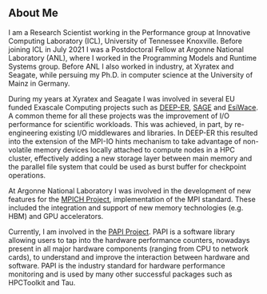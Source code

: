 ## About Me

I am a Research Scientist working in the Performance group at Innovative
Computing Laboratory (ICL), University of Tennessee Knoxville. Before joining
ICL in July 2021 I was a Postdoctoral Fellow at Argonne National Laboratory
(ANL), where I worked in the Programming Models and Runtime Systems group.
Before ANL I also worked in industry, at Xyratex and Seagate, while persuing
my Ph.D. in computer science at the University of Mainz in Germany.

During my years at Xyratex and Seagate I was involved in several EU funded
Exascale Computing projects such as [DEEP-ER](https://www.deep-projects.eu),
[SAGE](https://www.sagestorage.eu) and [EsiWace](https://www.esiwace.eu). A
common theme for all these projects was the improvement of I/O performance for
scientific workloads. This was achieved, in part, by re-engineering existing
I/O middlewares and libraries. In DEEP-ER this resulted into the extension of
the MPI-IO hints mechanism to take advantage of non-volatile memory devices
locally attached to compute nodes in a HPC cluster, effectively adding a new
storage layer between main memory and the parallel file system that could be
used as burst buffer for checkpoint operations.

At Argonne National Laboratory I was involved in the development of new features
for the [MPICH Project](https://www.mpich.org), implementation of the MPI
standard. These included the integration and support of new memory technologies
(e.g. HBM) and GPU accelerators.

Currently, I am involved in the [PAPI Project](https://icl.utk.edu/papi/). PAPI
is a software library allowing users to tap into the hardware performance
counters, nowadays present in all major hardware components (ranging from CPU to
network cards), to understand and improve the interaction between hardware and
software. PAPI is the industry standard for hardware performance monitoring and
is used by many other successful packages such as HPCToolkit and Tau.
